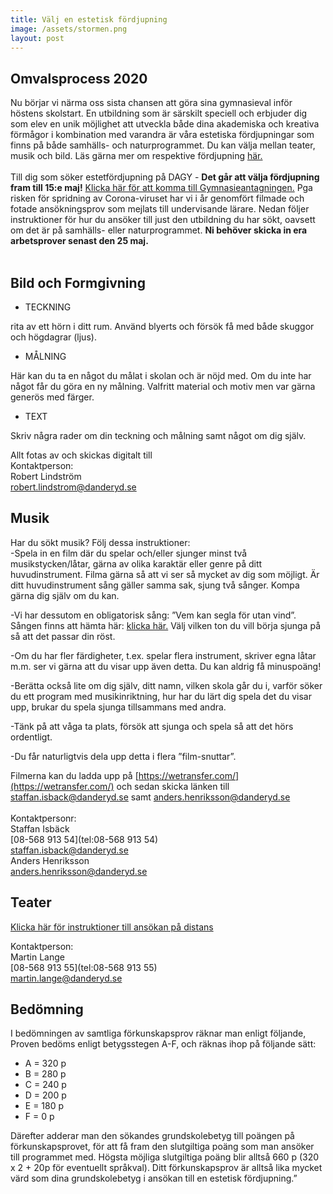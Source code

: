 ```yaml
---
title: Välj en estetisk fördjupning
image: /assets/stormen.png
layout: post
---
```


## Omvalsprocess 2020

Nu börjar vi närma oss sista chansen att göra sina gymnasieval inför höstens skolstart. En utbildning som är särskilt speciell och erbjuder dig som elev en unik möjlighet att utveckla både dina akademiska och kreativa förmågor i kombination med varandra är våra estetiska fördjupningar som finns på både samhälls- och naturprogrammet. Du kan välja mellan teater, musik och bild. Läs gärna mer om respektive fördjupning [här.](https://www.dagy.danderyd.se/program/estet)
<br>
<br>
Till dig som söker estetfördjupning på DAGY - <b>Det går att välja fördjupning fram till 15:e maj!</b> [Klicka här för att komma till Gymnasieantagningen.](https://gymnasieantagningen.storsthlm.se/#!/Home/Index/)
Pga risken för spridning av Corona-viruset har vi i år genomfört filmade och fotade ansökningsprov som mejlats till undervisande lärare.
Nedan följer instruktioner för hur du ansöker till just den utbildning du har sökt, oavsett om det är på samhälls- eller naturprogrammet. <b>Ni behöver skicka in era arbetsprover senast den 25 maj.</b>
<br>
<br>
## Bild och Formgivning

* TECKNING

rita av ett hörn i ditt rum. Använd blyerts och försök få med både skuggor och högdagrar (ljus).<br>
* MÅLNING

Här kan du ta en något du målat i skolan och är nöjd med. Om du inte har något får du göra en ny målning. Valfritt material och motiv men var gärna generös med färger.<br>
* TEXT

Skriv några rader om din teckning och målning samt något om dig själv.<br>

Allt fotas av och skickas digitalt till<br>
Kontaktperson:<br>
Robert Lindström<br>
[robert.lindstrom@danderyd.se](mailto:robert.lindstrom@danderyd.se)

## Musik

Har du sökt musik? Följ dessa instruktioner:
<br>
-Spela in en film där du spelar och/eller sjunger minst två musikstycken/låtar, gärna av olika karaktär eller genre på ditt huvudinstrument. Filma gärna så att vi ser så mycket av dig som möjligt.
Är ditt huvudinstrument sång gäller samma sak, sjung två sånger. Kompa gärna dig själv om du kan. 

-Vi har dessutom en obligatorisk sång: ”Vem kan segla för utan vind”. Sången finns att hämta här: [klicka här.](/assets/VemKanSeglaförutanVind.pdf) Välj vilken ton du vill börja sjunga på så att det passar din röst.

-Om du har fler färdigheter, t.ex. spelar flera instrument, skriver egna låtar m.m. ser vi gärna att du visar upp även detta. Du kan aldrig få minuspoäng!

-Berätta också lite om dig själv, ditt namn, vilken skola går du i, varför söker du ett program med musikinriktning, hur har du lärt dig spela det du visar upp, brukar du spela sjunga tillsammans med andra.

-Tänk på att våga ta plats, försök att sjunga och spela så att det hörs ordentligt.

-Du får naturligtvis dela upp detta i flera ”film-snuttar”.

Filmerna kan du ladda upp på [https://wetransfer.com/](https://wetransfer.com/) och sedan skicka länken till [staffan.isback@danderyd.se](mailto:staffan.isback@danderyd.se) samt [anders.henriksson@danderyd.se](mailto:staffan.isback@danderyd.se)
<br>
<br>
Kontaktpersonr:<br>
Staffan Isbäck<br>
[08-568 913 54](tel:08-568 913 54)<br>
[staffan.isback@danderyd.se](mailto:staffan.isback@danderyd.se)
<br>
Anders Henriksson<br>
[anders.henriksson@danderyd.se](mailto:anders.henriksson@danderyd.se)

## Teater

[Klicka här för instruktioner till ansökan på distans](/assets/omvalteater2020.pdf)

Kontaktperson:<br>
Martin Lange<br>
[08-568 913 55](tel:08-568 913 55)<br>
[martin.lange@danderyd.se](mailto:martin.lange@danderyd.se)

## Bedömning

I bedömningen av samtliga förkunskapsprov räknar man enligt följande,
Proven bedöms enligt betygsstegen A-F, och räknas ihop på följande sätt:
<br>
<ul>
  <li>A = 320 p</li>
<li>B = 280 p</li>
<li>C = 240 p</li>
<li>D = 200 p</li>
<li>E = 180 p</li>
<li>F = 0 p</li>
</ul>

Därefter adderar man den sökandes grundskolebetyg till poängen på förkunskapsprovet, för att få fram den slutgiltiga poäng som man ansöker till programmet med. Högsta möjliga slutgiltiga poäng blir alltså 660 p (320 x 2 + 20p för eventuellt språkval). Ditt förkunskapsprov är alltså lika mycket värd som dina grundskolebetyg i ansökan till en estetisk fördjupning.”
